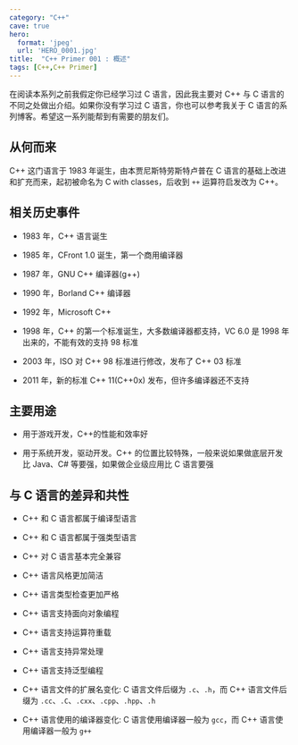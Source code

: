 ```yaml
---
category: "C++"
cave: true
hero:
  format: 'jpeg'
  url: 'HERO_0001.jpg'
title:  "C++ Primer 001 : 概述"
tags: [C++,C++ Primer]
---
```

在阅读本系列之前我假定你已经学习过 C 语言，因此我主要对 C++ 与 C 语言的不同之处做出介绍。如果你没有学习过 C 语言，你也可以参考我关于 C 语言的系列博客。希望这一系列能帮到有需要的朋友们。

## 从何而来

C++ 这门语言于 1983 年诞生，由本贾尼斯特劳斯特卢普在 C 语言的基础上改进和扩充而来，起初被命名为 C with classes，后收到 `++` 运算符启发改为 C++。

## 相关历史事件

* 1983 年，C++ 语言诞生

* 1985 年，CFront 1.0 诞生，第一个商用编译器

* 1987 年，GNU C++ 编译器(g++)

* 1990 年，Borland C++ 编译器

* 1992 年，Microsoft C++

* 1998 年，C++ 的第一个标准诞生，大多数编译器都支持，VC 6.0 是 1998 年出来的，不能有效的支持 98 标准

* 2003 年，ISO 对 C++ 98 标准进行修改，发布了 C++ 03 标准

* 2011 年，新的标准 C++ 11(C++0x) 发布，但许多编译器还不支持

## 主要用途

* 用于游戏开发，C++的性能和效率好

* 用于系统开发，驱动开发。C++ 的位置比较特殊，一般来说如果做底层开发比 Java、C# 等要强，如果做企业级应用比 C 语言要强

## 与 C 语言的差异和共性

* C++ 和 C 语言都属于编译型语言

* C++ 和 C 语言都属于强类型语言

* C++ 对 C 语言基本完全兼容

* C++ 语言风格更加简洁

* C++ 语言类型检查更加严格

* C++ 语言支持面向对象编程

* C++ 语言支持运算符重载

* C++ 语言支持异常处理

* C++ 语言支持泛型编程

* C++ 语言文件的扩展名变化: C 语言文件后缀为 `.c`、`.h`，而 C++ 语言文件后缀为 `.cc`、`.C`、`.cxx`、`.cpp`、`.hpp`、`.h`

* C++ 语言使用的编译器变化: C 语言使用编译器一般为 `gcc`，而 C++ 语言使用编译器一般为 `g++`







